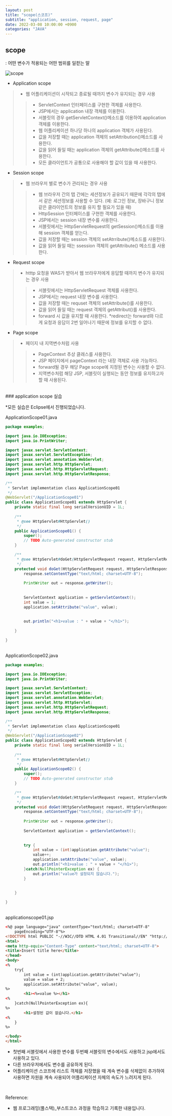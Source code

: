 ```yaml
---
layout: post
title: "scope(스코프)"
subtitle: "application, session, request, page"
date: 2022-03-08 10:00:00 +0900
categories: "JAVA"
---
```


## scope 
: 어떤 변수가 적용되는 어떤 범위를 일컫는 말

![scope](/img/posts/javaetc/scope.jpg)


- Application scope
> - 웹 어플리케이션이 시작되고 종료될 때까지 변수가 유지되는 경우 사용
> > - ServletContext 인터페이스를 구현한 객체를 사용한다.
> > - JSP에서는 application 내장 객체를 이용한다.
> > - 서블릿의 경우 getServletContext()메소드를 이용하여 application 객체를 이용한다. 
> > - 웹 어플리케이션 하나당 하나의 application 객체가 사용된다.
> > - 값을 저장할 때는 application 객체의 setAttribution()메소드를 사용한다. 
> > - 값을 읽어 들일 때는 application 객체의 getAttribute()메소드를 사용한다.
> > - 모든 클라이언트가 공통으로 사용해야 할 값이 있을 때 사용한다. 

- Session scope
> - 웹 브라우저 별로 변수가 관리되는 경우 사용
> > - 웹 브라우저 간의 탭 간에는 세션정보가 공유되기 때문에 각각의 탭에서 같은 세션정보를 사용할 수 있다. (예: 로그인 정보, 장바구니 정보 같은  클라이언트의 정보를 유지 할 필요가 있을 때)
> > - HttpSession 인터페이스를 구현한 객체를 사용한다.
> > - JSP에서는 session 내장 변수를 사용한다.
> > - 서블릿에서는 HttpServletRequest의 getSession()메소드를 이용해 session 객체를 얻는다.
> > - 값을 저장할 때는 session 객체의 setAtrribute()메소드를 사용한다.
> > - 값을 읽어 들일 때는 ssession 객체의 getAttribute() 메소드를 사용한다.


- Request scope
> - htttp 요청을 WAS가 받아서 웹 브라우저에게 응답할 때까지 변수가 유지되는 경우 사용
> > - 서블릿에서는 HttpServletRequest 객체를 사용한다. 
> > - JSP에서는 request 내장 변수를 사용한다.
> > - 값을 저장할 때는 requset 객체의 setAttribute()를 사용한다.
> > - 값을 읽어 들일 때는 request 객체의 getAttribut()를 사용한다.
> > - forward 시 값을 유지할 때 사용한다. 
> > *redirect는 forward와 다르게 요청과 응답이 2번 일어나기 때문에 정보를 유지할 수 없다. 

- Page scope
> - 페이지 내 지역변수처럼 사용
> > - PageContext 추상 클래스를 사용한다.
> > - JSP 페이지에서 pageContext 라는 내장 객체로 사용 가능하다.
> > - forward될 경우 해당 Page scope에 지정된 변수는 사용할 수 없다.
> > - 지역변수처럼 해당 JSP, 서블릿이 실행되는 동안 정보를 유지하고자 할 때 사용된다.

<br>
### application scope 실습

*모든 실습은 Eclipse에서 진행되었습니다.

ApplicationScope01.java
```java
package examples;

import java.io.IOException;
import java.io.PrintWriter;

import javax.servlet.ServletContext;
import javax.servlet.ServletException;
import javax.servlet.annotation.WebServlet;
import javax.servlet.http.HttpServlet;
import javax.servlet.http.HttpServletRequest;
import javax.servlet.http.HttpServletResponse;

/**
 * Servlet implementation class ApplicationScope01
 */
@WebServlet("/ApplicationScope01")
public class ApplicationScope01 extends HttpServlet {
    private static final long serialVersionUID = 1L;
       
    /**
     * @see HttpServlet#HttpServlet()
     */
    public ApplicationScope01() {
        super();
        // TODO Auto-generated constructor stub
    }

    /**
     * @see HttpServlet#doGet(HttpServletRequest request, HttpServletResponse response)
     */
    protected void doGet(HttpServletRequest request, HttpServletResponse response) throws ServletException, IOException {
        response.setContentType("text/html; charset=UTF-8");
        
        PrintWriter out = response.getWriter();
        
        
        ServletContext application = getServletContext();
        int value = 1;
        application.setAttribute("value", value);
        
        
        out.println("<h1>value : " + value + "</h1>");
        
    }

}
```
<br>
ApplicationScope02.java

```java
package examples;

import java.io.IOException;
import java.io.PrintWriter;

import javax.servlet.ServletContext;
import javax.servlet.ServletException;
import javax.servlet.annotation.WebServlet;
import javax.servlet.http.HttpServlet;
import javax.servlet.http.HttpServletRequest;
import javax.servlet.http.HttpServletResponse;

/**
 * Servlet implementation class ApplicationScope01
 */
@WebServlet("/ApplicationScope02")
public class ApplicationScope02 extends HttpServlet {
    private static final long serialVersionUID = 1L;
       
    /**
     * @see HttpServlet#HttpServlet()
     */
    public ApplicationScope02() {
        super();
        // TODO Auto-generated constructor stub
    }

    /**
     * @see HttpServlet#doGet(HttpServletRequest request, HttpServletResponse response)
     */
    protected void doGet(HttpServletRequest request, HttpServletResponse response) throws ServletException, IOException {
        response.setContentType("text/html; charset=UTF-8");
        
        PrintWriter out = response.getWriter();
        
        ServletContext application = getServletContext();
        
        
        try {
            int value = (int)application.getAttribute("value");
            value++;
            application.setAttribute("value", value);
            out.println("<h1>value : " + value + "</h1>");
        }catch(NullPointerException ex) {
            out.println("value가 설정되지 않습니다.");
        }
        
        
    }

}
```
<br>
applicationscope01.jsp

```html
<%@ page language="java" contentType="text/html; charset=UTF-8"
    pageEncoding="UTF-8"%>
<!DOCTYPE html PUBLIC "-//W3C//DTD HTML 4.01 Transitional//EN" "http://www.w3.org/TR/html4/loose.dtd">
<html>
<meta http-equiv="Content-Type" content="text/html; charset=UTF-8">
<title>Insert title here</title>
</head>
<body>
<%
    try{
        int value = (int)application.getAttribute("value");
        value = value + 2;
        application.setAttribute("value", value);
%>
        <h1><%=value %></h1>
<%        
    }catch(NullPointerException ex){
%>
        <h1>설정된 값이 없습니다.</h1>
<%        
    }
%>

</body>
</html>
```

- 첫번째 서블릿에서 사용한 변수를 두번째 서블릿의 변수에서도 사용하고 jsp에서도 사용하고 있다.
- 다른 브라우저에서도 변수를 공유하게 된다. 
- 어플리케이션 스코프에 리스트 객체를 저장했을 때 계속 변수를 삭제없이 추가하여 사용하면 자원을 계속 사용되어 어플리케이션 자체의 속도가 느려지게 된다. 

<br>

Reference:
- 웹 프로그래밍(풀스택)_부스트코스 과정을 학습하고 기록한 내용입니다. 